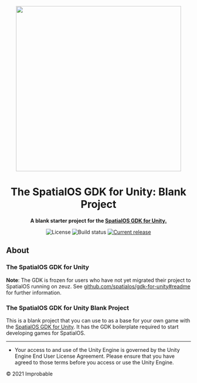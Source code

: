 <div align="center">
  <img src="./.github/readme-header.png" width="450" />

  <h1>The SpatialOS GDK for Unity: Blank Project</h1>

  <p>
    <strong>A blank starter project for the <a href="https://github.com/spatialos/gdk-for-unity">SpatialOS GDK for Unity.</a></strong>
  </p>

  <p>
    <img alt="License" src="https://img.shields.io/badge/license-MIT-brightgreen.svg"/>
    <img alt="Build status" src="https://badge.buildkite.com/708ac824cba2fd9db027ac8bafe4ab3f230a5d46d0ef336d45.svg?branch=develop"/>
    <a href="https://github.com/spatialos/gdk-for-unity-blank-project/releases"><img alt="Current release" src="https://img.shields.io/github/release/spatialos/gdk-for-unity-blank-project.svg"/></a>
  </p>
</div>

## About

### The SpatialOS GDK for Unity

**Note**: The GDK is frozen for users who have not yet migrated their project to SpatialOS running on zeuz. See [github.com/spatialos/gdk-for-unity#readme](github.com/spatialos/gdk-for-unity#readme) for further information.

### The SpatialOS GDK for Unity Blank Project
This is a blank project that you can use to as a base for your own game with the [SpatialOS GDK for Unity](https://github.com/spatialos/gdk-for-unity). It has the GDK boilerplate required to start developing games for SpatialOS.


---

* Your access to and use of the Unity Engine is governed by the Unity Engine End User License Agreement. Please ensure that you have agreed to those terms before you access or use the Unity Engine.

&copy; 2021 Improbable
